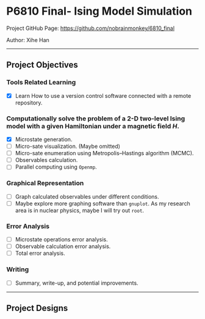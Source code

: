 # P6810 Final- Ising Model Simulation

Project GitHub Page: https://github.com/nobrainmonkey/6810_final

Author: Xihe Han

---

## Project Objectives

### Tools Related Learning

- [X] Learn How to use a version control software connected with a remote repository.

### Computationally solve the problem of a 2-D two-level Ising model with a given Hamiltonian under a magnetic field $H$.

- [X] Microstate generation.
- [ ] Micro-sate visualization. (Maybe omitted)
- [ ] Micro-sate enumeration using Metropolis–Hastings algorithm (MCMC).
- [ ] Observables calculation.
- [ ] Parallel computing using `Openmp`.

### Graphical Representation
- [ ] Graph calculated observables under different conditions.
- [ ] Maybe explore more graphing software than `gnuplot`. As my research area is in nuclear physics, maybe I will try out `root`.

### Error Analysis
- [ ] Microstate operations error analysis.
- [ ] Observable calculation error analysis.
- [ ] Total error analysis.

### Writing
- [ ] Summary, write-up, and potential improvements.

---

## Project Designs
